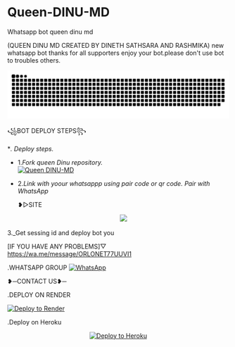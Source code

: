 # Queen-DINU-MD
Whatsapp bot queen dinu md


 (QUEEN DINU MD CREATED BY DINETH SATHSARA AND RASHMIKA) new whatsapp bot thanks for all supporters enjoy your bot.please don't use bot to troubles others.
 
<p align="center">
<img src="https://github.com/Platane/snk/raw/output/github-contribution-grid-snake.svg" alt="nz" width="700"/>
</p>


   ꧁BOT DEPLOY STEPS꧂


     
**. Deploy steps.*
 - 1._Fork queen Dinu repository._
    <br>
    <a href="https://github.com/Dinuob/Queen-DINU-MD/fork"><img title="Queen DINU-MD" src="https://img.shields.io/badge/FORK Queen_DINU-h?color=black&style=for-the-badge&logo=stackshare"></a>
 - 2._Link with yoour whatsappp using pair code or qr code._
   *Pair with WhatsApp* 

   ❥▻SITE 
   <p align="center">
       <a href="https://pairdinu-0516bf9737ec.herokuapp.com/">
         <img src="https://play-lh.googleusercontent.com/901aMQFFnVoX2T-YuJmTIwpPve_SUgMv_QSyzMSPtAqt_l0CyXN1DxfD6xXU0r2f9iM=w240-h480-rw" width="90" />
       </a>
   </p>

3._Get sessing id and deploy bot you

[IF YOU HAVE ANY PROBLEMS]▽
https://wa.me/message/ORLONET77UUVI1

.WHATSAPP GROUP
   <a href="https://chat.whatsapp.com/CDacy9Q8jXu4Oi35wMHVX2"><img alt="WhatsApp" src="https://img.shields.io/badge/-Whatsapp%20Group-lightgrey?style=for-the-badge&logo=whatsapp&logoColor=white"/></a>
   
❥─CONTACT US❥─



.DEPLOY ON RENDER

[![Deploy to Render](https://render.com/images/deploy-to-render-button.svg)](https://render.com/deploy?repo=https://github.com/Dinuob/Queen-DINU-MD/tree/bot#queen-dinu-md.git)


 .Deploy on Heroku
  <p align="center">
    <a href="https://heroku.com/deploy?template=https://github.com/Dinuob/Queen-DINU-MD/tree/bot#queen-dinu-md">
      <img src="https://www.herokucdn.com/deploy/button.svg" alt="Deploy to Heroku">
    </a>
  </p>

